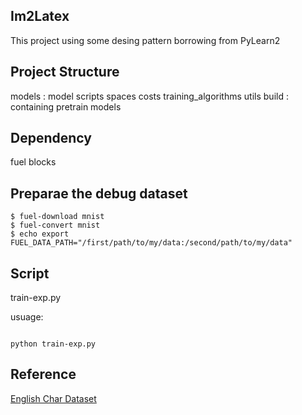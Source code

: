 Im2Latex
--
This project using some desing pattern borrowing from PyLearn2

Project Structure
--
models : model scripts
spaces
costs
training\_algorithms
utils
build : containing pretrain models

Dependency
--
fuel
blocks

Preparae the debug dataset
--
```shell
$ fuel-download mnist
$ fuel-convert mnist
$ echo export FUEL_DATA_PATH="/first/path/to/my/data:/second/path/to/my/data"
```


Script
--
train-exp.py

usuage:
```shell
	
python train-exp.py
```


Reference
---
[English Char Dataset](http://www.ee.surrey.ac.uk/CVSSP/demos/chars74k/)
